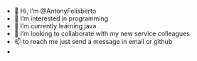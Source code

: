 - 👋 Hi, I’m @AntonyFelisberto
- 👀 I’m interested in programming
- 🌱 I’m currently learning java
- 💞️ I’m looking to collaborate with my new service colleagues
- 📫 to reach me just send a message in email or github
- 

<!---
Meu nome é antony dos santos felisberto estou cursando analise e desenvolvimento de sistemas e estagiário na Tata Consultancy Services
--->
